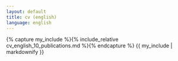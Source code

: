 ```yaml
---
layout: default
title: cv (english)
language: english
---
```


{% capture my_include %}{% include_relative cv_english_10_publications.md %}{% endcapture %}
{{ my_include | markdownify }}
